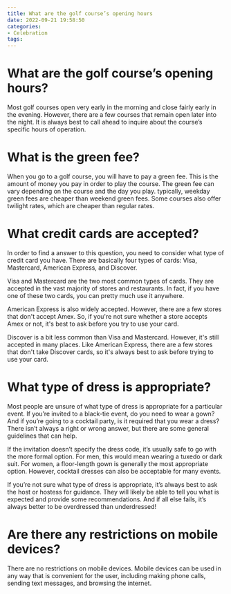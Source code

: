 ```yaml
---
title: What are the golf course’s opening hours
date: 2022-09-21 19:58:50
categories:
- Celebration
tags:
---
```



#  What are the golf course’s opening hours?

Most golf courses open very early in the morning and close fairly early in the evening. However, there are a few courses that remain open later into the night. It is always best to call ahead to inquire about the course’s specific hours of operation.

#  What is the green fee?

When you go to a golf course, you will have to pay a green fee. This is the amount of money you pay in order to play the course. The green fee can vary depending on the course and the day you play. typically, weekday green fees are cheaper than weekend green fees. Some courses also offer twilight rates, which are cheaper than regular rates.

#  What credit cards are accepted?

In order to find a answer to this question, you need to consider what type of credit card you have. There are basically four types of cards: Visa, Mastercard, American Express, and Discover.

Visa and Mastercard are the two most common types of cards. They are accepted in the vast majority of stores and restaurants. In fact, if you have one of these two cards, you can pretty much use it anywhere.

American Express is also widely accepted. However, there are a few stores that don't accept Amex. So, if you're not sure whether a store accepts Amex or not, it's best to ask before you try to use your card.

Discover is a bit less common than Visa and Mastercard. However, it's still accepted in many places. Like American Express, there are a few stores that don't take Discover cards, so it's always best to ask before trying to use your card.

#  What type of dress is appropriate?

Most people are unsure of what type of dress is appropriate for a particular event. If you’re invited to a black-tie event, do you need to wear a gown? And if you’re going to a cocktail party, is it required that you wear a dress? There isn’t always a right or wrong answer, but there are some general guidelines that can help.

If the invitation doesn’t specify the dress code, it’s usually safe to go with the more formal option. For men, this would mean wearing a tuxedo or dark suit. For women, a floor-length gown is generally the most appropriate option. However, cocktail dresses can also be acceptable for many events.

If you’re not sure what type of dress is appropriate, it’s always best to ask the host or hostess for guidance. They will likely be able to tell you what is expected and provide some recommendations. And if all else fails, it’s always better to be overdressed than underdressed!

#  Are there any restrictions on mobile devices?

There are no restrictions on mobile devices. Mobile devices can be used in any way that is convenient for the user, including making phone calls, sending text messages, and browsing the internet.